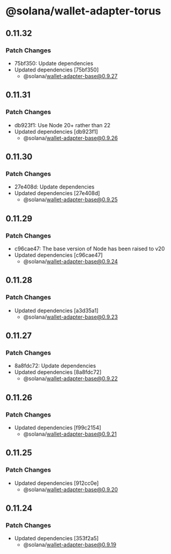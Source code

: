 # @solana/wallet-adapter-torus

## 0.11.32

### Patch Changes

- 75bf350: Update dependencies
- Updated dependencies [75bf350]
    - @solana/wallet-adapter-base@0.9.27

## 0.11.31

### Patch Changes

- db923f1: Use Node 20+ rather than 22
- Updated dependencies [db923f1]
    - @solana/wallet-adapter-base@0.9.26

## 0.11.30

### Patch Changes

- 27e408d: Update dependencies
- Updated dependencies [27e408d]
    - @solana/wallet-adapter-base@0.9.25

## 0.11.29

### Patch Changes

- c96cae47: The base version of Node has been raised to v20
- Updated dependencies [c96cae47]
    - @solana/wallet-adapter-base@0.9.24

## 0.11.28

### Patch Changes

- Updated dependencies [a3d35a1]
    - @solana/wallet-adapter-base@0.9.23

## 0.11.27

### Patch Changes

- 8a8fdc72: Update dependencies
- Updated dependencies [8a8fdc72]
    - @solana/wallet-adapter-base@0.9.22

## 0.11.26

### Patch Changes

- Updated dependencies [f99c2154]
    - @solana/wallet-adapter-base@0.9.21

## 0.11.25

### Patch Changes

- Updated dependencies [912cc0e]
    - @solana/wallet-adapter-base@0.9.20

## 0.11.24

### Patch Changes

- Updated dependencies [353f2a5]
    - @solana/wallet-adapter-base@0.9.19
